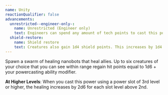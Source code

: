 ```yaml
---
name: Unity
reactionQualifier: false
advancements:
  unrestricted--engineer-only-:
    name: Unrestricted (Engineer only)
    text: Engineers can spend any amount of tech points to cast this power. They are not limited by their Tech Point Limit column.
  shield-restore:
    name: Shield restore
    text: Creatures also gain 1d4 shield points. This increases by 1d4 for each power slot above the 2nd.
---
```

Spawn a swarm of healing nanobots that heal allies. Up to six creatures of your choice that you can see within range
regain hit points equal to 1d6 + your powercasting ability modifier.

__At Higher Levels__: When you cast this power using a power slot of 3rd level or higher, the healing increases
by 2d6 for each slot level above 2nd.
